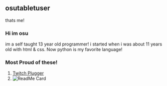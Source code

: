 ## osutabletuser
thats me!

### Hi im osu

im a self taught 13 year old programmer! i started when i was about 11 years old with html & css. Now python is my favorite language!

### Most Proud of these!

1. [Twitch Plugger](https://github.com/piggydoe/TwitchPlugger)
2. ![ReadMe Card](https://github-readme-stats.vercel.app/api/pin/?username=Piggydoe&repo=README)

